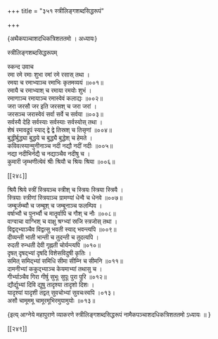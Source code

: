 +++
title = "३५१ स्त्रीलिङ्गशब्दसिद्धरूपं"

+++

\{अथैकपञ्चाशदधिकत्रिशततमो । अध्यायः\}

स्त्रीलिङ्गशब्दसिद्धरूपम्  
    
स्कन्द उवाच  
रमा रमे रमाः शुभा रमां रमे रसास् तथा   ।  
रमया च रमाभ्याञ्च रमाभिः कृतमव्ययं   ॥००१॥  
रमायै च रमाभ्याश् च रमाया रमयोः शुभं   ।  
रमाणाञ्च रमायाञ्च रमास्वेवं कलाद्यः ॥००२॥  
जरा जरसौ जर इति जरसश् च जरा जरां ।  
जरसञ्च जरास्वेवं सर्वा सर्वे च सर्वया ॥००३॥  
सर्वस्यै देहि सर्वस्याः सर्वस्याः सर्वस्योस् तथा ।  
शेषं रमावद्रूपं स्याद् द्वे द्वे तिस्रश् च तिसृणां   ॥००४॥  
बुद्धीर्बुद्ध्या बुद्धये च बुद्ध्यै बुद्धेश् च हेमते   ।  
कविवत्स्यान्मुनीनाञ्च नदी नद्यौ नदीं नदीः   ॥००५॥  
नद्या नदीभिर्नद्यै च नद्याञ्चैव नदीषु च ।  
कुमारी जृम्भणीत्येवं श्रीः श्रियौ च श्रियः श्रिया   ॥००६॥  

[[२४८]]
    
श्रियै श्रिये स्त्रीं स्त्रियञ्च स्त्रीश् च स्त्रियः स्त्रिया स्त्रियै   ।  
स्त्रियाः स्त्रीणां स्त्रियाञ्च ग्रामण्यां धेन्वै च धेनवे   ॥००७॥  
जम्बूर्जम्ब्वौ च जम्बूश् च जम्बूनाञ्च फलम्पिव ।  
वर्षाभ्वौ च पुनर्भ्वौ च मातॄर्वापि च गौश् च नौः   ॥००८॥  
वाग्वाचा वाग्भिश् च वाक्षु श्रग्भ्यां स्रजि स्त्रजोस् तथा   ।  
विद्वद्भ्याञ्चैव विद्वत्सु भवती स्याद् भवन्त्यपि ॥००९॥  
दीव्यन्ती भाती भान्ती च तुदन्ती च तुदत्यपि ।  
रुदती रुन्धती देवी गृह्नती चोर्यन्त्यपि ॥०१०॥  
दृषत् दृषद्भ्यां दृषदि विशेसविदुषी कृतिः   ।  
समित् समिद्भ्यां समिधि सीमा सीम्नि च सीमनि ॥०११॥  
दामनीभ्यां ककुद्भ्याञ्च केयमाभ्यां तथासु च   ।  
गीर्भ्याञ्चैव गिरा गीर्षु सुभूः सुपूः पुरा पुरि   ॥०१२॥  
द्यौर्द्युभ्यां दिवि द्युषु तादृश्या तादृशो दिशः   ।  
यादृश्यां यादृशी तद्वत् सुवचोभ्यां सुवचःस्वपि   ।०१३।  
असौ चामूममू चामूरमूभिरमुयामुयोः ॥०१३॥  
    
\{इत्य् आग्नेये महापुराणे व्याकरणे स्त्रीलिङ्गशब्दसिद्धरूपं नामैकपञ्चाशदधिकत्रिशततमो ऽध्यायः ॥  }

[[२४९]]
    
